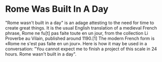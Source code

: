 # Rome Was Built In A Day
"Rome wasn't built in a day" is an adage attesting to the need for time to create great things. It is the usual English translation of a medieval French phrase, Rome ne fu[t] pas faite toute en un jour, from the collection Li Proverbe au Vilain, published around 1190.[1] The modern French form is «Rome ne s'est pas faite en un jour». Here is how it may be used in a conversation: "You cannot expect me to finish a project of this scale in 24 hours. Rome wasn't built in a day". 
